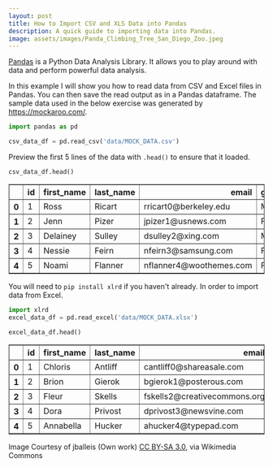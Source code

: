 ```yaml
---
layout: post
title: How to Import CSV and XLS Data into Pandas
description: A quick guide to importing data into Pandas.
image: assets/images/Panda_Climbing_Tree_San_Diego_Zoo.jpeg
---
```


[Pandas](http://pandas.pydata.org/) is a Python Data Analysis Library. It allows you to play around with data and perform powerful data analysis.

In this example I will show you how to read data from CSV and Excel files in Pandas. You can then save the read output as in a Pandas dataframe. The sample data used in the below exercise was generated by https://mockaroo.com/.


```python
import pandas as pd
```


```python
csv_data_df = pd.read_csv('data/MOCK_DATA.csv')
```

Preview the first 5 lines of the data with `.head()` to ensure that it loaded.


```python
csv_data_df.head()
```




<div>
<style>
    .dataframe thead tr:only-child th {
        text-align: right;
    }

    .dataframe thead th {
        text-align: left;
    }

    .dataframe tbody tr th {
        vertical-align: top;
    }
</style>
<table border="1" class="dataframe">
  <thead>
    <tr style="text-align: right;">
      <th></th>
      <th>id</th>
      <th>first_name</th>
      <th>last_name</th>
      <th>email</th>
      <th>gender</th>
      <th>ip_address</th>
    </tr>
  </thead>
  <tbody>
    <tr>
      <th>0</th>
      <td>1</td>
      <td>Ross</td>
      <td>Ricart</td>
      <td>rricart0@berkeley.edu</td>
      <td>Male</td>
      <td>217.151.154.186</td>
    </tr>
    <tr>
      <th>1</th>
      <td>2</td>
      <td>Jenn</td>
      <td>Pizer</td>
      <td>jpizer1@usnews.com</td>
      <td>Female</td>
      <td>104.123.13.234</td>
    </tr>
    <tr>
      <th>2</th>
      <td>3</td>
      <td>Delainey</td>
      <td>Sulley</td>
      <td>dsulley2@xing.com</td>
      <td>Male</td>
      <td>6.101.0.150</td>
    </tr>
    <tr>
      <th>3</th>
      <td>4</td>
      <td>Nessie</td>
      <td>Feirn</td>
      <td>nfeirn3@samsung.com</td>
      <td>Female</td>
      <td>97.93.173.170</td>
    </tr>
    <tr>
      <th>4</th>
      <td>5</td>
      <td>Noami</td>
      <td>Flanner</td>
      <td>nflanner4@woothemes.com</td>
      <td>Female</td>
      <td>174.228.138.242</td>
    </tr>
  </tbody>
</table>
</div>



You will need to `pip install xlrd` if you haven't already. In order to import data from Excel.


```python
import xlrd
excel_data_df = pd.read_excel('data/MOCK_DATA.xlsx')
```


```python
excel_data_df.head()
```




<div>
<style>
    .dataframe thead tr:only-child th {
        text-align: right;
    }

    .dataframe thead th {
        text-align: left;
    }

    .dataframe tbody tr th {
        vertical-align: top;
    }
</style>
<table border="1" class="dataframe">
  <thead>
    <tr style="text-align: right;">
      <th></th>
      <th>id</th>
      <th>first_name</th>
      <th>last_name</th>
      <th>email</th>
      <th>gender</th>
      <th>ip_address</th>
    </tr>
  </thead>
  <tbody>
    <tr>
      <th>0</th>
      <td>1</td>
      <td>Chloris</td>
      <td>Antliff</td>
      <td>cantliff0@shareasale.com</td>
      <td>Female</td>
      <td>131.17.2.171</td>
    </tr>
    <tr>
      <th>1</th>
      <td>2</td>
      <td>Brion</td>
      <td>Gierok</td>
      <td>bgierok1@posterous.com</td>
      <td>Male</td>
      <td>245.41.126.3</td>
    </tr>
    <tr>
      <th>2</th>
      <td>3</td>
      <td>Fleur</td>
      <td>Skells</td>
      <td>fskells2@creativecommons.org</td>
      <td>Female</td>
      <td>75.0.34.132</td>
    </tr>
    <tr>
      <th>3</th>
      <td>4</td>
      <td>Dora</td>
      <td>Privost</td>
      <td>dprivost3@newsvine.com</td>
      <td>Female</td>
      <td>51.202.4.39</td>
    </tr>
    <tr>
      <th>4</th>
      <td>5</td>
      <td>Annabella</td>
      <td>Hucker</td>
      <td>ahucker4@typepad.com</td>
      <td>Female</td>
      <td>124.80.181.41</td>
    </tr>
  </tbody>
</table>
</div>



Image Courtesy of jballeis (Own work) [CC BY-SA 3.0](http://creativecommons.org/licenses/by-sa/3.0), via Wikimedia Commons
